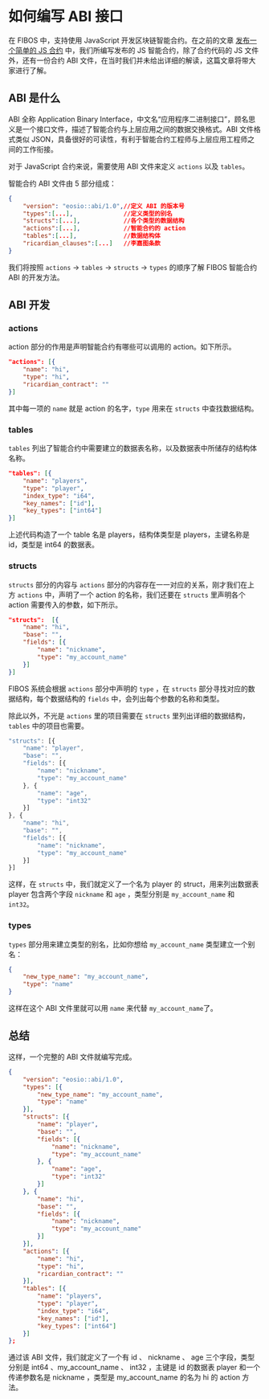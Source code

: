 # 如何编写 ABI 接口

在 FIBOS 中，支持使用 JavaScript 开发区块链智能合约。在之前的文章 [发布一个简单的 JS 合约](https://fibos.io/docs/guide/basic/deploycontracts.md.html) 中，我们所编写发布的 JS 智能合约，除了合约代码的 JS 文件外，还有一份合约 ABI 文件，在当时我们并未给出详细的解读，这篇文章将带大家进行了解。

## ABI 是什么

ABI 全称 Application Binary Interface，中文名“应用程序二进制接口”，顾名思义是一个接口文件，描述了智能合约与上层应用之间的数据交换格式。ABI 文件格式类似 JSON，具备很好的可读性，有利于智能合约工程师与上层应用工程师之间的工作衔接。

对于 JavaScript 合约来说，需要使用 ABI 文件来定义 `actions` 以及 `tables`。

智能合约 ABI 文件由 5 部分组成：

```json
{
    "version": "eosio::abi/1.0",//定义 ABI 的版本号
    "types":[...],              //定义类型的别名
    "structs":[...],            //各个类型的数据结构
    "actions":[...],            //智能合约的 action
    "tables":[...],             //数据结构体
    "ricardian_clauses":[...]   //李嘉图条款
}
```

我们将按照 `actions` ->  `tables` -> `structs` -> `types`  的顺序了解 FIBOS 智能合约 ABI 的开发方法。

## ABI 开发

### actions

action 部分的作用是声明智能合约有哪些可以调用的 action。如下所示。

```json
"actions": [{
    "name": "hi",
    "type": "hi",
    "ricardian_contract": ""
}]
```

其中每一项的 `name` 就是 action 的名字，`type` 用来在 `structs` 中查找数据结构。

### tables

`tables` 列出了智能合约中需要建立的数据表名称，以及数据表中所储存的结构体名称。

```json
"tables": [{
    "name": "players",
    "type": "player",
    "index_type": "i64",
    "key_names": ["id"],
    "key_types": ["int64"]
}]
```

上述代码构造了一个 table 名是 players，结构体类型是 players，主键名称是 id，类型是 int64 的数据表。

### structs

`structs` 部分的内容与 `actions` 部分的内容存在一一对应的关系，刚才我们在上方 `actions` 中，声明了一个 action 的名称，我们还要在 `structs` 里声明各个 action 需要传入的参数，如下所示。

```json
"structs":  [{
    "name": "hi",
    "base": "",
    "fields": [{
        "name": "nickname",
        "type": "my_account_name"
    }]
}]
```

FIBOS 系统会根据 `actions` 部分中声明的 `type` ，在 `structs` 部分寻找对应的数据结构，每个数据结构的 `fields` 中，会列出每个参数的名称和类型。

除此以外，不光是 `actions` 里的项目需要在 `structs` 里列出详细的数据结构，`tables` 中的项目也需要。

```js
"structs": [{
    "name": "player",
    "base": "",
    "fields": [{
        "name": "nickname",
        "type": "my_account_name"
    }, {
        "name": "age",
        "type": "int32"
    }]
}, {
    "name": "hi",
    "base": "",
    "fields": [{
        "name": "nickname",
        "type": "my_account_name"
    }]
}]
```

这样，在 `structs` 中，我们就定义了一个名为 player 的 struct，用来列出数据表 player 包含两个字段  `nickname` 和 `age` ，类型分别是 `my_account_name` 和 `int32`。

### types

`types` 部分用来建立类型的别名，比如你想给 `my_account_name` 类型建立一个别名：

```json
{
    "new_type_name": "my_account_name",
    "type": "name"
}
```

这样在这个 ABI 文件里就可以用 `name` 来代替 `my_account_name`了。

## 总结

这样，一个完整的 ABI 文件就编写完成。

```json
{
    "version": "eosio::abi/1.0",
    "types": [{
        "new_type_name": "my_account_name",
        "type": "name"
    }],
    "structs": [{
        "name": "player",
        "base": "",
        "fields": [{
            "name": "nickname",
            "type": "my_account_name"
        }, {
            "name": "age",
            "type": "int32"
        }]
    }, {
        "name": "hi",
        "base": "",
        "fields": [{
            "name": "nickname",
            "type": "my_account_name"
        }]
    }],
    "actions": [{
        "name": "hi",
        "type": "hi",
        "ricardian_contract": ""
    }],
    "tables": [{
        "name": "players",
        "type": "player",
        "index_type": "i64",
        "key_names": ["id"],
        "key_types": ["int64"]
    }] 
};
```

通过该 ABI 文件，我们就定义了一个有 id 、 nickname 、 age 三个字段，类型分别是 int64 、my_account_name 、 int32 ，主键是 id 的数据表 player 和一个传递参数名是 nickname ，类型是 my_account_name 的名为 hi 的 action 方法。